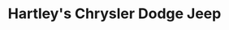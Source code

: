---
title: "Hartley's Chrysler Dodge Jeep"
url: /palmyra/hartleys-chrysler-dodge-jeep/
shop: Autohaus
---